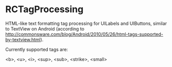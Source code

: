 RCTagProcessing
===============

HTML-like text formatting tag processing for UILabels and UIButtons, similar to TextView on Android (according to http://commonsware.com/blog/Android/2010/05/26/html-tags-supported-by-textview.html).


Currently supported tags are:

&lt;b&gt;, &lt;u&gt;, &lt;i&gt;, &lt;sup&gt;, &lt;sub&gt;, &lt;strike&gt;, &lt;small&gt;
